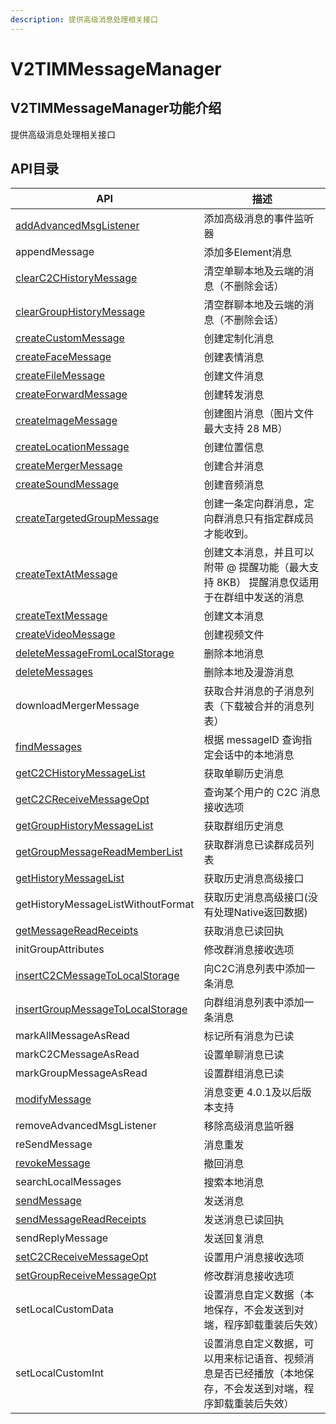 ```yaml
---
description: 提供高级消息处理相关接口
---
```


# V2TIMMessageManager

## V2TIMMessageManager功能介绍

提供高级消息处理相关接口

## API目录

| API                                                                                                                                                                      | 描述                                                    |
| ------------------------------------------------------------------------------------------------------------------------------------------------------------------------ | ----------------------------------------------------- |
| [addAdvancedMsgListener](../../api/v2timmessagemanager/addadvancedmsglistener.md)                                                                                        | 添加高级消息的事件监听器                                          |
| appendMessage                                                                                                                                                            | 添加多Element消息                                          |
| [clearC2CHistoryMessage](../../api/v2timmessagemanager/clearc2chistorymessage.md)                                                                                        | 清空单聊本地及云端的消息（不删除会话）                                   |
| [clearGroupHistoryMessage](../../api/v2timmessagemanager/cleargrouphistorymessage.md)                                                                                    | 清空群聊本地及云端的消息（不删除会话）                                   |
| [createCustomMessage](../../api/v2timmessagemanager/createcustommessage.md)                                                                                              | 创建定制化消息                                               |
| [createFaceMessage](../../api/v2timmessagemanager/createfacemessage.md)                                                                                                  | 创建表情消息                                                |
| [createFileMessage](../../api/v2timmessagemanager/createfilemessage.md)                                                                                                  | 创建文件消息                                                |
| [createForwardMessage](../../api/v2timmessagemanager/createforwardmessage.md)                                                                                            | 创建转发消息                                                |
| [createImageMessage](../../api/v2timmessagemanager/createimagemessage.md)                                                                                                | 创建图片消息（图片文件最大支持 28 MB）                                |
| [createLocationMessage](../../api/v2timmessagemanager/createlocationmessage.md)                                                                                          | 创建位置信息                                                |
| [createMergerMessage](../../api/v2timmessagemanager/createmergermessage.md)                                                                                              | 创建合并消息                                                |
| [createSoundMessage](../../api/v2timmessagemanager/createsoundmessage.md)                                                                                                | 创建音频消息                                                |
| [createTargetedGroupMessage](../../api/v2timmessagemanager/createtargetedgroupmessage.md)                                                                                | 创建一条定向群消息，定向群消息只有指定群成员才能收到。                           |
| [createTextAtMessage](../../api/v2timmessagemanager/createtextatmessage.md)                                                                                              | 创建文本消息，并且可以附带 @ 提醒功能（最大支持 8KB） 提醒消息仅适用于在群组中发送的消息      |
| [createTextMessage](../../api/v2timmessagemanager/createtextmessage.md)                                                                                                  | 创建文本消息                                                |
| [createVideoMessage](../../api/v2timmessagemanager/createvideomessage.md)                                                                                                | 创建视频文件                                                |
| [deleteMessageFromLocalStorage](../../api/v2timmessagemanager/deletemessagefromlocalstorage.md)                                                                          | 删除本地消息                                                |
| [deleteMessages](../../api/v2timmessagemanager/deletemessages-1.md)                                                                                                      | 删除本地及漫游消息                                             |
| downloadMergerMessage                                                                                                                                                    | 获取合并消息的子消息列表（下载被合并的消息列表）                              |
| [findMessages](../../api/v2timmessagemanager/findmessages.md)                                                                                                            | 根据 messageID 查询指定会话中的本地消息                             |
| [getC2CHistoryMessageList](../../api/v2timmessagemanager/getc2chistorymessagelist.md)                                                                                    | 获取单聊历史消息                                              |
| [getC2CReceiveMessageOpt](../../api/v2timmessagemanager/getc2creceivemessageopt.md)                                                                                      | 查询某个用户的 C2C 消息接收选项                                    |
| [getGroupHistoryMessageList](../../api/v2timmessagemanager/getgrouphistorymessagelist.md)                                                                                | 获取群组历史消息                                              |
| [getGroupMessageReadMemberList](../../api/v2timmessagemanager/getgroupmessagereadmemberlist.md)                                                                          | 获取群消息已读群成员列表                                          |
| [getHistoryMessageList](https://pub.dev/documentation/tencent\_im\_sdk\_plugin/latest/manager\_v2\_tim\_message\_manager/V2TIMMessageManager/getHistoryMessageList.html) | 获取历史消息高级接口                                            |
| getHistoryMessageListWithoutFormat                                                                                                                                       | 获取历史消息高级接口(没有处理Native返回数据)                            |
| [getMessageReadReceipts](../../api/v2timmessagemanager/getmessagereadreceipts.md)                                                                                        | 获取消息已读回执                                              |
| initGroupAttributes                                                                                                                                                      | 修改群消息接收选项                                             |
| [insertC2CMessageToLocalStorage](../../api/v2timmessagemanager/insertc2cmessagetolocalstorage.md)                                                                        | 向C2C消息列表中添加一条消息                                       |
| [insertGroupMessageToLocalStorage](../../api/v2timmessagemanager/insertgroupmessagetolocalstorage.md)                                                                    | 向群组消息列表中添加一条消息                                        |
| markAllMessageAsRead                                                                                                                                                     | 标记所有消息为已读                                             |
| markC2CMessageAsRead                                                                                                                                                     | 设置单聊消息已读                                              |
| markGroupMessageAsRead                                                                                                                                                   | 设置群组消息已读                                              |
| [modifyMessage](../../api/v2timmessagemanager/modifymessage.md)                                                                                                          | 消息变更 4.0.1及以后版本支持                                     |
| removeAdvancedMsgListener                                                                                                                                                | 移除高级消息监听器                                             |
| reSendMessage                                                                                                                                                            | 消息重发                                                  |
| [revokeMessage](../../api/v2timmessagemanager/revokemessage.md)                                                                                                          | 撤回消息                                                  |
| searchLocalMessages                                                                                                                                                      | 搜索本地消息                                                |
| [sendMessage](../../api/v2timmessagemanager/sendmessage.md)                                                                                                              | 发送消息                                                  |
| [sendMessageReadReceipts](../../api/v2timmessagemanager/sendmessagereadreceipts.md)                                                                                      | 发送消息已读回执                                              |
| sendReplyMessage                                                                                                                                                         | 发送回复消息                                                |
| [setC2CReceiveMessageOpt](../../api/v2timmessagemanager/setc2creceivemessageopt.md)                                                                                      | 设置用户消息接收选项                                            |
| [setGroupReceiveMessageOpt](../../api/v2timmessagemanager/setgroupreceivemessageopt.md)                                                                                  | 修改群消息接收选项                                             |
| setLocalCustomData                                                                                                                                                       | 设置消息自定义数据（本地保存，不会发送到对端，程序卸载重装后失效）                     |
| setLocalCustomInt                                                                                                                                                        | 设置消息自定义数据，可以用来标记语音、视频消息是否已经播放（本地保存，不会发送到对端，程序卸载重装后失效） |
